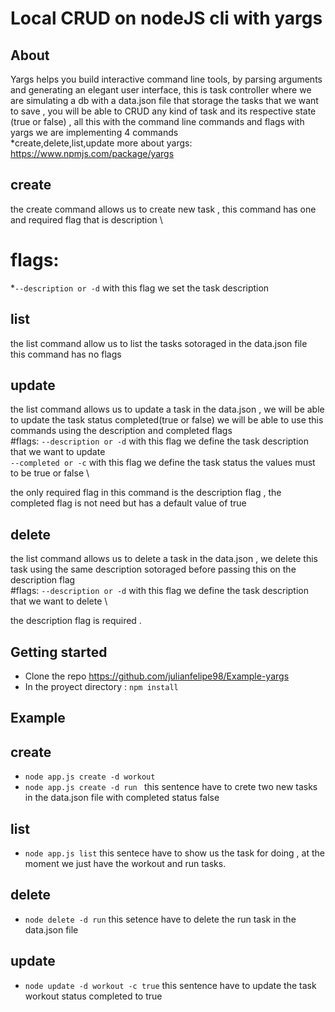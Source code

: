 # Local CRUD on nodeJS cli with yargs  

## About 
Yargs helps you build interactive command line tools, by parsing arguments and generating an elegant user interface,
this is task controller where we are simulating a db with a data.json file that storage the tasks 
that we want to save , you will be able to CRUD any kind of task and its respective state (true or false) , all this with the command line commands and flags with yargs
we  are implementing 4 commands  
*create,delete,list,update
more about yargs: https://www.npmjs.com/package/yargs

## create 
the create command allows us to create new task , this command has one and required flag that is description \
# flags: 
*`--description or -d` with this flag we set the task description

## list
the list command allow us to list the tasks sotoraged in the data.json file \
this command has no flags

## update
the list command allows us to update a task in the data.json , we will be able to update the task status completed(true or false)  we will be able to use this commands using the description and completed flags \
#flags:
`--description or -d` with this flag we define the task description that we want to update \
`--completed or -c` with this flag we define the task status the values must to be true or false \

the only required flag in this command is the description flag , the completed flag is not need but has a default value of true 

## delete
the list command allows us to delete a task in the data.json , we delete this task using the same description sotoraged before passing this on the description flag \
#flags:
`--description or -d` with this flag we define the task description that we want to delete \

the description flag is required .


## Getting started 

* Clone the repo https://github.com/julianfelipe98/Example-yargs
* In the proyect directory : `npm install`

## Example 


## create 
* `node app.js create -d workout `
* `node app.js create -d run `
this sentence have to crete two new tasks in the data.json file with completed status false  
## list 
* `node app.js list`
this sentece have to show us the task for doing , at the moment we just have the workout and run tasks.
## delete 
* `node delete -d run`
this setence have to delete the run task in the data.json file 
## update 
* `node update -d workout -c true`
this sentence have to update the task workout status completed to true 
